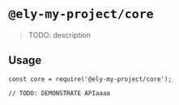 # `@ely-my-project/core`

> TODO: description

## Usage

```
const core = require('@ely-my-project/core');

// TODO: DEMONSTRATE APIaaaa
```
